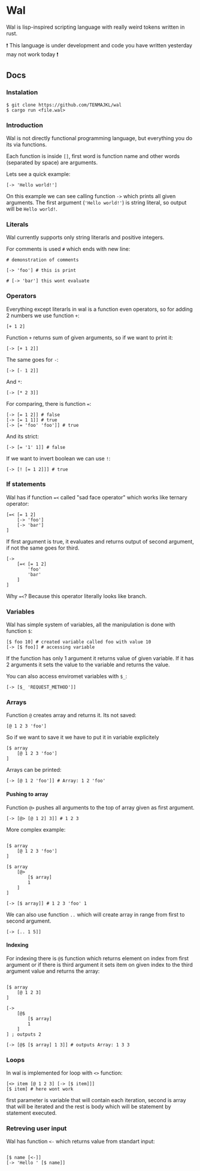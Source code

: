 # Wal

Wal is lisp-inspired scripting language with really weird tokens written in rust. 

❗ This language is under development and code you have written yesterday may not work today ❗

## Docs

### Instalation

```
$ git clone https://github.com/TENMAJKL/wal
$ cargo run <file.wal>
```

### Introduction

Wal is not directly functional programming language, but everything you do its via functions.

Each function is inside `[]`, first word is function name and other words (separated by space) are arguments.

Lets see a quick example:

```wal
[-> 'Hello world!']
```

On this example we can see calling function `->` which prints all given arguments. The first argument (`'Hello world!'`) is string literal, so output will be `Hello world!`.

### Literals

Wal currently supports only string literarls and positive integers.

For comments is used `#` which ends with new line:

```wal
# demonstration of comments

[-> 'foo'] # this is print 

# [-> 'bar'] this wont evaluate
```

### Operators

Everything except literarls in wal is a function even operators, so for adding 2 numbers we use function `+`:

```wal
[+ 1 2]
```

Function `+` returns sum of given arguments, so if we want to print it:

```wal
[-> [+ 1 2]]
```

The same goes for `-`:

```wal
[-> [- 1 2]]
```

And `*`:

```wal
[-> [* 2 3]]
```

For comparing, there is function `=`:

```wal
[-> [= 1 2]] # false
[-> [= 1 1]] # true
[-> [= 'foo' 'foo']] # true
```

And its strict:

```wal
[-> [= '1' 1]] # false
```

If we want to invert boolean we can use `!`:

```wal
[-> [! [= 1 2]]] # true
```

### If statements

Wal has if function `=<` called "sad face operator" which works like ternary operator:

```wal
[=< [= 1 2]
    [-> 'foo']
    [-> 'bar']
]
```

If first argument is true, it evaluates and returns output of second argument, if not the same goes for third.

```wal
[-> 
    [=< [= 1 2]
        'foo'
        'bar'
    ]
]
```

Why `=<`? Because this operator literally looks like branch.

### Variables

Wal has simple system of variables, all the manipulation is done with function `$`:

```wal
[$ foo 10] # created variable called foo with value 10
[-> [$ foo]] # accessing variable 
```

If the function has only 1 argument it returns value of given variable. If it has 2 arguments it sets the value to the variable and returns the value.

You can also access enviromet variables with `$_`:

```wal
[-> [$_ 'REQUEST_METHOD']]
```

### Arrays

Function `@` creates array and returns it. Its not saved:

```
[@ 1 2 3 'foo']
```

So if we want to save it we have to put it in variable explicitely

```wal
[$ array
    [@ 1 2 3 'foo']
]
```

Arrays can be printed:

```wal
[-> [@ 1 2 'foo']] # Array: 1 2 'foo'
```

#### Pushing to array

Function `@>` pushes all arguments to the top of array given as first argument.

```wal
[-> [@> [@ 1 2] 3]] # 1 2 3
```

More complex example:

```wal

[$ array
    [@ 1 2 3 'foo']
]

[$ array
    [@>
        [$ array]
        1
    ] 
]

[-> [$ array]] # 1 2 3 'foo' 1

```

We can also use function `..` which will create array in range from first to second argument.

```wal
[-> [.. 1 5]]
```

#### Indexing

For indexing there is `@$` function which returns element on index from first argument or if there is third argument it sets item on given index to the third argument value and returns the array:

```wal

[$ array
    [@ 1 2 3]
]

[->
    [@$ 
        [$ array]
        1
    ]
] ; outputs 2

[-> [@$ [$ array] 1 3]] # outputs Array: 1 3 3

```

### Loops

In wal is implemented for loop with `<>` function:

```wal
[<> item [@ 1 2 3] [-> [$ item]]] 
[$ item] # here wont work 
```

first parameter is variable that will contain each iteration, second is array that will be iterated and the rest is body which will be statement by statement executed.


### Retreving user input

Wal has function `<-` which returns value from standart input:

```wal

[$ name [<-]]
[-> 'Hello ' [$ name]]
```
